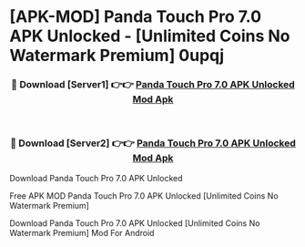 # [APK-MOD] Panda Touch Pro 7.0 APK Unlocked - [Unlimited Coins No Watermark Premium] 0upqj



<div align="center">
<h3>🔴 Download [Server1] 👉👉 <a href="https://momento.my/?title=Panda_Touch_Pro_7.0_APK_Unlocked">Panda Touch Pro 7.0 APK Unlocked Mod Apk</a></h3><br>

<h3>🔴 Download [Server2] 👉👉 <a href="https://momento.my/?title=Panda_Touch_Pro_7.0_APK_Unlocked">Panda Touch Pro 7.0 APK Unlocked Mod Apk</a></h3>
</div>



Download Panda Touch Pro 7.0 APK Unlocked 

Free APK MOD Panda Touch Pro 7.0 APK Unlocked [Unlimited Coins No Watermark Premium]

Download Panda Touch Pro 7.0 APK Unlocked [Unlimited Coins No Watermark Premium] Mod For Android
